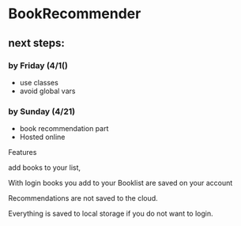# BookRecommender

## next steps:

### by Friday (4/1()
- use classes
- avoid global vars

### by Sunday (4/21)
- book recommendation part
- Hosted online




Features

add books to your list,

With login books you add to your Booklist are saved on your account

Recommendations are not saved to the cloud. 

Everything is saved to local storage if you do not want to login.